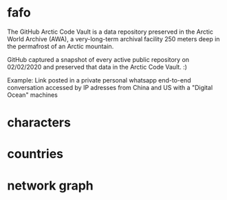 # fafo

The GitHub Arctic Code Vault is a data repository preserved in the Arctic World Archive (AWA), a very-long-term archival facility 250 meters deep in the permafrost of an Arctic mountain.

GitHub captured a snapshot of every active public repository on 02/02/2020 and preserved that data in the Arctic Code Vault. :)

Example:
Link posted in a private personal whatsapp end-to-end conversation accessed by IP adresses from China and US with a "Digital Ocean" machines

# characters

# countries

# network graph

